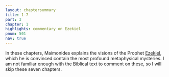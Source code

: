 ```yaml
---
layout: chaptersummary
title: 1-7
part: 3
chapter: 1
highlights: commentary on Ezekiel
pnum: 501
nav: true
---
```


In these chapters, Maimonides explains the visions of the Prophet [Ezekiel](https://www.sefaria.org/Ezekiel), which he is convinced contain the most profound metaphysical mysteries. I am not familiar enough with the Biblical text to comment on these, so I will skip these seven chapters.
